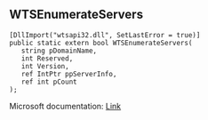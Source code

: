 ## WTSEnumerateServers

```
[DllImport("wtsapi32.dll", SetLastError = true)]
public static extern bool WTSEnumerateServers(
   string pDomainName,
   int Reserved,
   int Version,
   ref IntPtr ppServerInfo,
   ref int pCount
);
```

Microsoft documentation: [Link](https://docs.microsoft.com/en-us/windows/win32/api/wtsapi32/nf-wtsapi32-wtsenumerateserversa)
